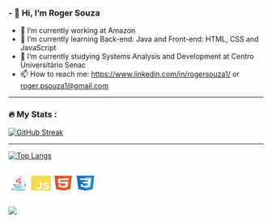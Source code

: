 ### - 👋 Hi, I’m Roger Souza

  - 🔭 I’m currently working at Amazon
  - 🌱 I’m currently learning Back-end: Java and Front-end: HTML, CSS and JavaScript
  - 👀 I’m currently studying Systems Analysis and Development at Centro Universitário Senac
  - 📫 How to reach me: https://www.linkedin.com/in/rogersouza1/ or roger.psouza1@gmail.com

<div>

<hr>

### :fire: My Stats :
[![GitHub Streak](http://github-readme-streak-stats.herokuapp.com?user=rogersouza1&theme=dark&background=000000)](https://git.io/streak-stats)

<hr>

[![Top Langs](https://github-readme-stats.vercel.app/api/top-langs/?username=rogersouza1&layout=compact&theme=vision-friendly-dark)](https://github.com/anuraghazra/github-readme-stats)
 
</div>

<div style="display: inline_block"><br>
  <img align="center" alt="Roger-Java" height="30" width="40" src="https://github.com/devicons/devicon/blob/master/icons/java/java-original.svg">
  <img align="center" alt="Roger-Js" height="30" width="40" src="https://raw.githubusercontent.com/devicons/devicon/master/icons/javascript/javascript-plain.svg">
  <img align="center" alt="Roger-HTML" height="30" width="40" src="https://raw.githubusercontent.com/devicons/devicon/master/icons/html5/html5-original.svg">
  <img align="center" alt="Roger-CSS" height="30" width="40" src="https://raw.githubusercontent.com/devicons/devicon/master/icons/css3/css3-original.svg">

          
</div>
<br>
<div> 

 <a href="https://www.linkedin.com/in/rogersouza1/" target="_blank"><img src="https://img.shields.io/badge/-LinkedIn-%230077B5?style=for-the-badge&logo=linkedin&logoColor=white" target="_blank"></a> 

</a> 
</div>
